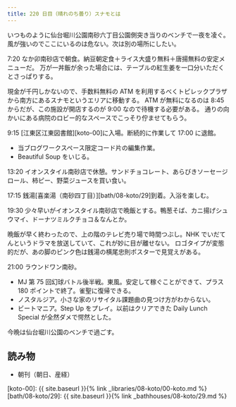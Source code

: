 ```yaml
---
title: 220 日目（晴れのち曇り）スナモとは
---
```


いつものように仙台堀川公園南砂六丁目公園側突き当りのベンチで一夜を凌ぐ。
風が強いのでここにいるのは危ない。次は別の場所にしたい。

7:20 なか卯南砂店で朝食。納豆朝定食＋ライス大盛り無料＋唐揚無料の安定メニューだ。
万が一丼飯が余った場合には、テーブルの紅生姜を一口分いただくとさっぱりする。

現金が千円しかないので、手数料無料の ATM を利用するべくトピレックプラザから南方にあるスナモというエリアに移動する。
ATM が無料になるのは 8:45 からだが、この施設が開店するのが 9:00 なので待機する必要がある。
通りの向かいにある病院のロビー的なスペースでこっそり佇ませてもらう。

9:15 [江東区江東図書館][koto-00]に入場。断続的に作業して 17:00 に退館。

* 当ブログワークスペース限定コード片の編集作業。
* Beautiful Soup をいじる。

13:20 イオンスタイル南砂店で休憩。サンドチョコレート、あらびきソーセージロール、柿ピー、野菜ジュースを買い食い。

17:15 銭湯[喜楽湯（南砂四丁目）][bath/08-koto/29]到着。入浴を楽しむ。

19:30 少々早いがイオンスタイル南砂店で晩飯とする。鴨葱そば、カニ揚げシュウマイ、ドーナツミルクチョコ＆なんとか。

晩飯が早く終わったので、上の階のテレビ売り場で時間つぶし。NHK でいだてんというドラマを放送していて、これが妙に目が離せない。
ロゴタイプが変態的だが、あの脚のピンク色は銭湯の横尾忠則ポスターで見覚えがある。

21:00 ラウンドワン南砂。

* MJ 第 75 回幻球バトル後半戦。東風。安定して稼ぐことができて、プラス 180 ポイントで終了。雀聖に復帰できる。
* ノスタルジア。小さな家のリサイタル課題曲の見つけ方がわからない。
* ビートマニア。Step Up をプレイ。以前はクリアできた Daily Lunch Special が全然ダメで愕然とした。

今晩は仙台堀川公園のベンチで過ごす。

## 読み物

* 朝刊（朝日、産経）

[koto-00]: {{ site.baseurl }}{% link _libraries/08-koto/00-koto.md %}
[bath/08-koto/29]: {{ site.baseurl }}{% link _bathhouses/08-koto/29.md %}
